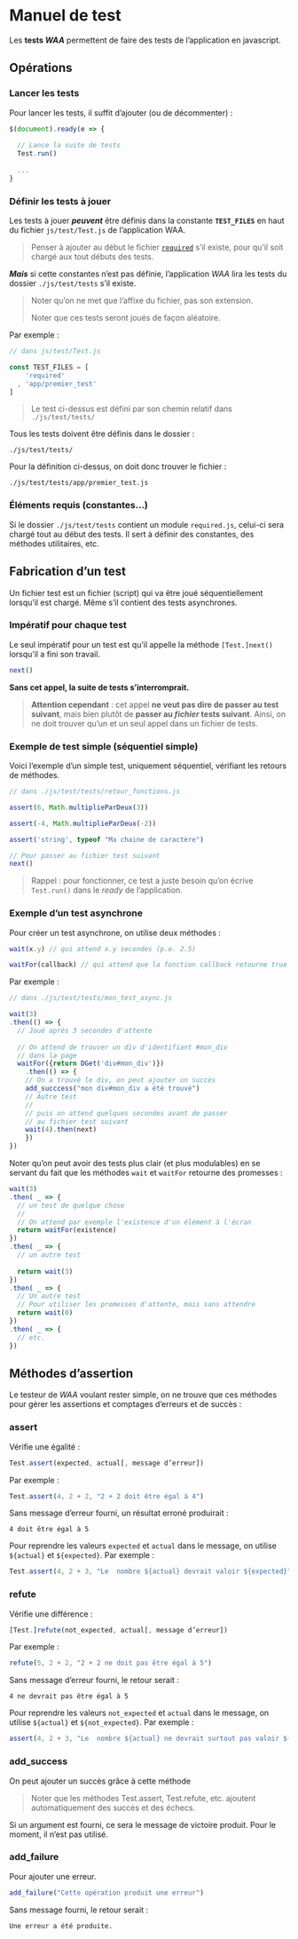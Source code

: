 # Manuel de test

Les **tests *WAA*** permettent de faire des tests de l’application en javascript.

## Opérations

### Lancer les tests

Pour lancer les tests, il suffit d’ajouter (ou de décommenter) :

~~~javascript
$(document).ready(e => {
  
  // Lance la suite de tests
  Test.run()
  
  ...
}
~~~

### Définir les tests à jouer

Les tests à jouer ***peuvent*** être définis dans la constante **`TEST_FILES`** en haut du fichier `js/test/Test.js` de l’application WAA.

> Penser à ajouter au début le fichier [`required`](#required) s’il existe, pour qu’il soit chargé aux tout débuts des tests.

***Mais*** si cette constantes n’est pas définie, l’application *WAA* lira les tests du dossier `./js/test/tests` s’il existe.

> Noter qu’on ne met que l’affixe du fichier, pas son extension.
>
> Noter que ces tests seront joués de façon aléatoire.

Par exemple :

~~~javascript
// dans js/test/Test.js

const TEST_FILES = [
    'required'
  , 'app/premier_test'
]
~~~

> Le test ci-dessus est défini par son chemin relatif dans `./js/test/tests/`

Tous les tests doivent être définis dans le dossier :

~~~
./js/test/tests/
~~~

Pour la définition ci-dessus, on doit donc trouver le fichier :

~~~
./js/test/tests/app/premier_test.js
~~~

<a name="required"></a>

### Éléments requis (constantes…)

Si le dossier `./js/test/tests` contient un module `required.js`, celui-ci sera chargé tout au début des tests. Il sert à définir des constantes, des méthodes utilitaires, etc.

## Fabrication d’un test

Un fichier test est un fichier (script) qui va être joué séquentiellement lorsqu’il est chargé. Même s’il contient des tests asynchrones.

### Impératif pour chaque test

Le seul impératif pour un test est qu’il appelle la méthode `[Test.]next()` lorsqu’il a fini son travail.

~~~javascript
next()
~~~

**Sans cet appel, la suite de tests s’interromprait.**

> **Attention cependant** : cet appel **ne veut pas dire de passer au test suivant**, mais bien plutôt de **passer au *fichier* tests suivant**. Ainsi, on ne doit trouver qu’un et un seul appel dans un fichier de tests.

### Exemple de test simple (séquentiel simple)

Voici l’exemple d’un simple test, uniquement séquentiel, vérifiant les retours de méthodes.

~~~javascript
// dans ./js/test/tests/retour_fonctions.js

assert(6, Math.multiplieParDeux(3))

assert(-4, Math.multiplieParDeux(-2))

assert('string', typeof "Ma chaine de caractère")

// Pour passer au fichier test suivant
next()
~~~

> Rappel : pour fonctionner, ce test a juste besoin qu’on écrive `Test.run()` dans le *ready* de l’application.

### Exemple d’un test asynchrone

Pour créer un test asynchrone, on utilise deux méthodes : 

~~~javascript
wait(x.y) // qui attend x.y secondes (p.e. 2.5)

waitFor(callback) // qui attend que la fonction callback retourne true
~~~

Par exemple :

~~~javascript
// dans ./js/test/tests/mon_test_async.js

wait(3)
.then(() => {
  // Joué après 3 secondes d'attente
  
  // On attend de trouver un div d'identifiant #mon_div
  // dans la page
  waitFor({return DGet('div#mon_div')})
	.then(() => {
    // On a trouvé le div, on peut ajouter un succès
  	add_succcess("mon div#mon_div a été trouvé")
  	// Autre test
  	//
  	// puis on attend quelques secondes avant de passer
  	// au fichier test suivant
  	wait(4).then(next)
	})
})
~~~

Noter qu’on peut avoir des tests plus clair (et plus modulables) en se servant du fait que les méthodes `wait` et `waitFor` retourne des promesses :

~~~javascript
wait(3)
.then( _ => {
  // un test de quelque chose
  //
  // On attend par exemple l'existence d'un élément à l'écran
  return waitFor(existence)
})
.then( _ => {
  // un autre test
  
  return wait(3)
})
.then( _ => {
  // Un autre test
  // Pour utiliser les promesses d'attente, mais sans attendre
  return wait(0)
})
.then( _ => {
  // etc.
})
~~~



## Méthodes d’assertion

Le testeur de *WAA* voulant rester simple, on ne trouve que ces méthodes pour gérer les assertions et comptages d’erreurs et de succès :

### assert

Vérifie une égalité :

~~~javascript
Test.assert(expected, actual[, message d’erreur])
~~~

Par exemple :

~~~javascript
Test.assert(4, 2 + 2, "2 + 2 doit être égal à 4")
~~~

Sans message d’erreur fourni, un résultat erroné produirait :

~~~
4 doit être égal à 5
~~~

Pour reprendre les valeurs `expected` et `actual` dans le message, on utilise `${actual}` et `${expected}`. Par exemple :

~~~javascript
Test.assert(4, 2 + 3, "Le  nombre ${actual} devrait valoir ${expected}")
~~~



### refute

Vérifie une différence :

~~~javascript
[Test.]refute(not_expected, actual[, message d’erreur])
~~~

Par exemple :

~~~javascript
refute(5, 2 + 2, "2 + 2 ne doit pas être égal à 5")
~~~

Sans message d’erreur fourni, le retour serait :

~~~
4 ne devrait pas être égal à 5
~~~

Pour reprendre les valeurs `not_expected` et `actual` dans le message, on utilise `${actual}` et `${not_expected}`. Par exemple :

~~~javascript
assert(4, 2 + 3, "Le  nombre ${actual} ne devrait surtout pas valoir ${not_expected} !")
~~~

### add_success

On peut ajouter un succès grâce à cette méthode

> Noter que les méthodes Test.assert, Test.refute, etc. ajoutent automatiquement des succès et des échecs.

Si un argument est fourni, ce sera le message de victoire produit. Pour le moment, il n’est pas utilisé.

### add_failure

Pour ajouter une erreur.

~~~javascript
add_failure("Cette opération produit une erreur")
~~~

Sans message fourni, le retour serait :

~~~
Une erreur a été produite.
~~~

